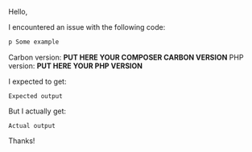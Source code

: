 Hello,

I encountered an issue with the following code:
```php
p Some example
```
Carbon version: **PUT HERE YOUR COMPOSER CARBON VERSION**
PHP version: **PUT HERE YOUR PHP VERSION**
<!--
Run the command `composer show nesbot/carbon`
to get "versions"
Use `echo phpversion();`
to get PHP version.

Some issues can depends on your context, settings,
macros, timezone, language. So to be sure the code
you give is enough to reproduce your bug, try it
first in:
https://try-carbon.herokuapp.com/?theme=xcode&export&embed

You can use the [Options] button to change the version
then when you get the bug with this editor, you can use
the [Export] button, copy the link of the opened tab,
then paste it in the issue. Then we can immediatly get
your issue.
-->

I expected to get:
```
Expected output
```
<!--
Always give your expectations. Each use has their owns.
You may want daylight saving time to be taken into account,
someone else want it to be ignored. You may want timezone
to be used in comparisons, someone else may not, etc.
-->

But I actually get:
```
Actual output
```
<!--
If you did not succeed to get the same result in
https://try-carbon.herokuapp.com/ then precise the
result you get.
-->

Thanks!